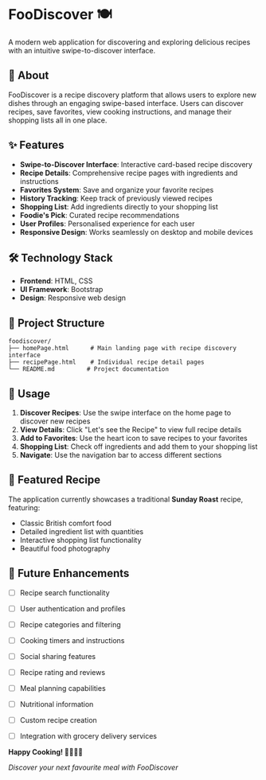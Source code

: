 # FooDiscover 🍽️

A modern web application for discovering and exploring delicious recipes with an intuitive swipe-to-discover interface.

## 📖 About

FooDiscover is a recipe discovery platform that allows users to explore new dishes through an engaging swipe-based interface. Users can discover recipes, save favorites, view cooking instructions, and manage their shopping lists all in one place.

## ✨ Features

- **Swipe-to-Discover Interface**: Interactive card-based recipe discovery
- **Recipe Details**: Comprehensive recipe pages with ingredients and instructions
- **Favorites System**: Save and organize your favorite recipes
- **History Tracking**: Keep track of previously viewed recipes
- **Shopping List**: Add ingredients directly to your shopping list
- **Foodie's Pick**: Curated recipe recommendations
- **User Profiles**: Personalised experience for each user
- **Responsive Design**: Works seamlessly on desktop and mobile devices

## 🛠️ Technology Stack

- **Frontend**: HTML, CSS
- **UI Framework**: Bootstrap 
- **Design**: Responsive web design 

## 📂 Project Structure

```
foodiscover/
├── homePage.html      # Main landing page with recipe discovery interface
├── recipePage.html    # Individual recipe detail pages
└── README.md         # Project documentation
```

## 🎯 Usage

1. **Discover Recipes**: Use the swipe interface on the home page to discover new recipes
2. **View Details**: Click "Let's see the Recipe" to view full recipe details
3. **Add to Favorites**: Use the heart icon to save recipes to your favorites
4. **Shopping List**: Check off ingredients and add them to your shopping list
5. **Navigate**: Use the navigation bar to access different sections

## 🍳 Featured Recipe

The application currently showcases a traditional **Sunday Roast** recipe, featuring:
- Classic British comfort food
- Detailed ingredient list with quantities
- Interactive shopping list functionality
- Beautiful food photography

## 🔮 Future Enhancements

- [ ] Recipe search functionality
- [ ] User authentication and profiles
- [ ] Recipe categories and filtering
- [ ] Cooking timers and instructions
- [ ] Social sharing features
- [ ] Recipe rating and reviews
- [ ] Meal planning capabilities
- [ ] Nutritional information
- [ ] Custom recipe creation
- [ ] Integration with grocery delivery services


**Happy Cooking! 👨‍🍳👩‍🍳**

*Discover your next favourite meal with FooDiscover*
